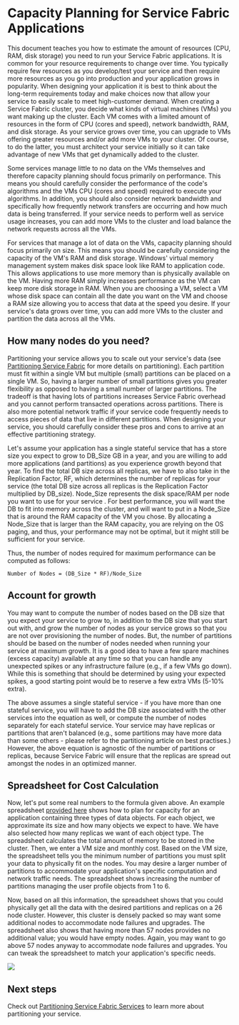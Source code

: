 <properties
   pageTitle="Capacity Planning for Service Fabric Apps | Windows Azure"
   description="Describes how to identify the number of compute nodes required for a Service Fabric application"
   services="service-fabric"
   documentationCenter=".net"
   authors="mani-ramaswamy"
   manager="coreysa"
   editor=""/>

<tags
	ms.service="service-fabric"
	ms.date="11/12/2015"
	wacn.date=""/>


# Capacity Planning for Service Fabric Applications


This document teaches you how to estimate the amount of resources (CPU, RAM, disk storage) you need to run your Service Fabric applications. It is common for your resource requirements to change over time. You typically require few resources as you develop/test your service and then require more resources as you go into production and your application grows in popularity. When designing your application it is best to think about the long-term requirements today and make choices now that allow your service to easily scale to meet high-customer demand. When creating a Service Fabric cluster, you decide what kinds of virtual machines (VMs) you want making up the cluster. Each VM comes with a limited amount of resources in the form of CPU (cores and speed), network bandwidth, RAM, and disk storage. As your service grows over time, you can upgrade to VMs offering greater resources and/or add more VMs to your cluster. Of course, to do the latter, you must architect your service initially so it can take advantage of new VMs that get dynamically added to the cluster.

Some services manage little to no data on the VMs themselves and therefore capacity planning should focus primarily on performance. This means you should carefully consider the performance of the code's algorithms and the VMs CPU (cores and speed) required to execute your algorithms. In addition, you should also consider network bandwidth and specifically how frequently network transfers are occurring and how much data is being transferred. If your service needs to perform well as service usage increases, you can add more VMs to the cluster and load balance the network requests across all the VMs.

For services that manage a lot of data on the VMs, capacity planning should focus primarily on size. This means you should be carefully considering the capacity of the VM's RAM and disk storage. Windows' virtual memory management system makes disk space look like RAM to application code. This allows applications to use more memory than is physically available on the VM. Having more RAM simply increases performance as the VM can keep more disk storage in RAM. When you are choosing a VM, select a VM whose disk space can contain all the date you want on the VM and choose a RAM size allowing you to access that data at the speed you desire. If your service's data grows over time, you can add more VMs to the cluster and partition the data across all the VMs.

## How many nodes do you need?

Partitioning your service allows you to scale out your service's data (see [Partitioning Service Fabric](/documentation/articles/service-fabric-concepts-partitioning) for more details on partitioning). Each partition must fit within a single VM but multiple (small) partitions can be placed on a single VM. So, having a larger number of small partitions gives you greater flexibility as opposed to having a small number of larger partitions. The tradeoff is that having lots of partitions increases Service Fabric overhead and you cannot perform transacted operations across partitions. There is also more potential network traffic if your service code frequently needs to access pieces of data that live in different partitions. When designing your service, you should carefully consider these pros and cons to arrive at an effective partitioning strategy.

Let's assume your application has a single stateful service that has a store size you expect to grow to DB_Size GB in a year, and you are willing to add more applications (and partitions) as you experience growth beyond that year.  To find the total DB size across all replicas, we have to also take in the Replication Factor, RF, which determines the number of replicas for your service (the total DB size across all replicas is the Replication Factor multiplied by DB_size).  Node_Size represents the disk space/RAM per node you want to use for your service . For best performance, you will want the DB to fit into memory across the cluster, and will want to put in a Node_Size that is around the RAM capacity of the VM you chose. By allocating a Node_Size that is larger than the RAM capacity, you are relying on the OS paging, and thus, your performance may not be optimal, but it might still be sufficient for your service.

Thus, the number of nodes required for maximum performance can be computed as follows:

```
Number of Nodes = (DB_Size * RF)/Node_Size

```


## Account for growth

You may want to compute the number of nodes based on the DB size that you expect your service to grow to, in addition to the DB size that you start out with, and grow the number of nodes as your service grows so that you are not over provisioning the number of nodes. But, the number of partitions should be based on the number of nodes needed when running your service at maximum growth.
It is a good idea to have a few spare machines (excess capacity) available at any time so that you can handle any unexpected spikes or any infrastructure failure (e.g., if a few VMs go down).  While this is something that should be determined by using your expected spikes, a good starting point would be to reserve a few extra VMs (5-10% extra).

The above assumes a single stateful service - if you have more than one stateful service, you will have to add the DB size associated with the other services into the equation as well, or compute the number of nodes separately for each stateful service.  Your service may have replicas or partitions that aren't balanced (e.g., some partitions may have more data than some others - please refer to the partitioning article on best practises.) However, the above equation is agnostic of the number of partitions or replicas, because Service Fabric will ensure that the replicas are spread out amongst the nodes in an optimized manner. 


## Spreadsheet for Cost Calculation

Now, let's put some real numbers to the formula given above. An example spreadsheet [provided here](https://servicefabricsdkstorage.blob.core.chinacloudapi.cn/publicrelease/SF%20VM%20Cost%20calculator-NEW.xlsx) shows how to plan for capacity for an application containing three types of data objects. For each object, we approximate its size and how many objects we expect to have. We have also selected how many replicas we want of each object type. The spreadsheet calculates the total amount of memory to be stored in the cluster. Then, we enter a VM size and monthly cost. Based on the VM size, the spreadsheet tells you the minimum number of partitions you must split your data to physically fit on the nodes. You may desire a larger number of partitions to accommodate your application's specific computation and network traffic needs. The spreadsheet shows increasing the number of partitions managing the user profile objects from 1 to 6. 

Now, based on all this information, the spreadsheet shows that you could physically get all the data with the desired partitions and replicas on a 26 node cluster. However, this cluster is densely packed so may want some additional nodes to accommodate node failures and upgrades. The spreadsheet also shows that having more than 57 nodes provides no additional value; you would have empty nodes. Again, you may want to go above 57 nodes anyway to accommodate node failures and upgrades. You can tweak the spreadsheet to match your application's specific needs.   

![][Image1]



## Next steps

Check out [Partitioning Service Fabric Services][10] to learn more about partitioning your service.



<!--Image references-->
[Image1]: ./media/SF-Cost.png

<!--Link references--In actual articles, you only need a single period before the slash-->
[10]: service-fabric-concepts-partitioning.md
